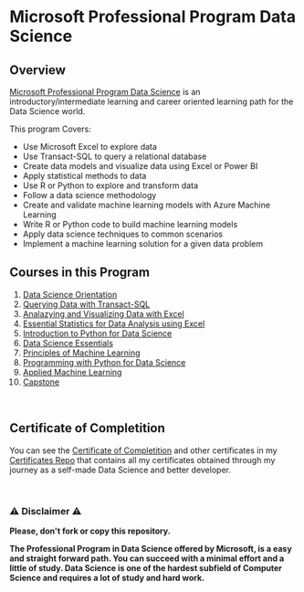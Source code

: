 # Microsoft Professional Program Data Science

## Overview
[Microsoft Professional Program Data Science](https://www.edx.org/microsoft-professional-program-data-science) is an introductory/intermediate learning and career oriented learning path for the Data Science world.  

This program Covers:

- Use Microsoft Excel to explore data
- Use Transact-SQL to query a relational database
- Create data models and visualize data using Excel or Power BI
- Apply statistical methods to data
- Use R or Python to explore and transform data
- Follow a data science methodology
- Create and validate machine learning models with Azure Machine Learning
- Write R or Python code to build machine learning models
- Apply data science techniques to common scenarios
- Implement a machine learning solution for a given data problem

## Courses in this Program

1) [Data Science Orientation](https://github.com/AlessandroCorradini/Microsoft-Data-Science-Professional-Program/tree/master/01%20-%20DAT101x%20-%20Data%20Science%20Orientation)
2) [Querying Data with Transact-SQL](https://github.com/AlessandroCorradini/Microsoft-Data-Science-Professional-Program/tree/master/02%20-%20DAT201x%20-%20Querying%20Data%20with%20Transact-SQL)
3) [Analazying and Visualizing Data with Excel](https://github.com/AlessandroCorradini/Microsoft-Data-Science-Professional-Program/tree/master/03%20-%20DAT206x%20-%20Analyzing%20and%20Visualizing%20Data%20with%20Excely)
4) [Essential Statistics for Data Analysis using Excel](https://github.com/AlessandroCorradini/Microsoft-Data-Science-Professional-Program/tree/master/04%20-%20DAT222x%20-%20Essential%20Statistics%20for%20Data%20Analysis%20using%20Excel)
5) [Introduction to Python for Data Science](https://github.com/AlessandroCorradini/Microsoft-Data-Science-Professional-Program/tree/master/05%20-%20DAT208x%20-%20Introduction%20to%20Python%20for%20Data%20Science)
6) [Data Science Essentials](https://github.com/AlessandroCorradini/Microsoft-Data-Science-Professional-Program/tree/master/06%20-%20DAT203.1x%20-%20Data%20Science%20Essentials)
7) [Principles of Machine Learning](https://github.com/AlessandroCorradini/Microsoft-Data-Science-Professional-Program/tree/master/07%20-%20DAT203.2x%20-%20Principles%20of%20Machine%20Learning)
8) [Programming with Python for Data Science](https://github.com/AlessandroCorradini/Microsoft-Data-Science-Professional-Program/tree/master/08%20-%20DAT210x%20-%20Programming%20with%20Python%20for%20Data%20Science)
9) [Applied Machine Learning](https://github.com/AlessandroCorradini/Microsoft-Data-Science-Professional-Program/tree/master/09%20-%20DAT203.3x%20-%20Applied%20Machine%20Learning)
10) [Capstone](https://github.com/AlessandroCorradini/Microsoft-Data-Science-Professional-Program/tree/master/10%20-%20DAT102x%20-%20Microsoft%20Professional%20Capstone%20Data%20Science)

<br/>

## Certificate of Completition
You can see the [Certificate of Completition](https://github.com/AlessandroCorradini/Certificates/blob/master/Microsoft%20Professional%20Program%20Data%20Science%20Certificate.pdf) and other certificates in my [Certificates Repo](https://github.com/AlessandroCorradini/Certificates) that contains all my certificates obtained through my journey as a self-made Data Science and better developer.

<br/>

### ⚠️ Disclaimer ⚠️
**Please, don't fork or copy this repository.**

**The Professional Program in Data Science offered by Microsoft, is a easy and straight forward path. You can succeed with a minimal effort and a little of study. Data Science is one of the hardest subfield of Computer Science and requires a lot of study and hard work.**
